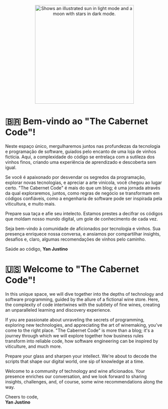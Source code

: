 


<picture>
  <source media="(prefers-color-scheme: dark)" srcset="https://github.com/cabernet-code/blog/assets/357114/0ad71bba-39ea-4aa4-a2eb-5de1ff8d38ab" >
  <source media="(prefers-color-scheme: light)" srcset="https://github.com/cabernet-code/blog/assets/357114/0ad71bba-39ea-4aa4-a2eb-5de1ff8d38ab">
  <p align="center">
    <img alt="Shows an illustrated sun in light mode and a moon with stars in dark mode." width=315 src="https://github.com/cabernet-code/blog/assets/357114/0ad71bba-39ea-4aa4-a2eb-5de1ff8d38ab">
  </p>
</picture>

# 🇧🇷 Bem-vindo ao "The Cabernet Code"!

Neste espaço único, mergulharemos juntos nas profundezas da tecnologia e programação de software, guiados pelo encanto de uma loja de vinhos fictícia. Aqui, a complexidade do código se entrelaça com a sutileza dos vinhos finos, criando uma experiência de aprendizado e descoberta sem igual.

Se você é apaixonado por desvendar os segredos da programação, explorar novas tecnologias, e apreciar a arte vinícola, você chegou ao lugar certo. "The Cabernet Code" é mais do que um blog; é uma jornada através da qual exploraremos, juntos, como regras de negócio se transformam em códigos confiáveis, como a engenharia de software pode ser inspirada pela viticultura, e muito mais.

Prepare sua taça e afie seu intelecto. Estamos prestes a decifrar os códigos que moldam nosso mundo digital, um gole de conhecimento de cada vez.

Seja bem-vindo à comunidade de aficionados por tecnologia e vinhos. Sua presença enriquece nossa conversa, e ansiamos por compartilhar insights, desafios e, claro, algumas recomendações de vinhos pelo caminho.

Saúde ao código,
**Yan Justino**


# 🇺🇸 Welcome to "The Cabernet Code"!

In this unique space, we will dive together into the depths of technology and software programming, guided by the allure of a fictional wine store. Here, the complexity of code intertwines with the subtlety of fine wines, creating an unparalleled learning and discovery experience.

If you are passionate about unraveling the secrets of programming, exploring new technologies, and appreciating the art of winemaking, you've come to the right place. "The Cabernet Code" is more than a blog; it's a journey through which we will explore together how business rules transform into reliable code, how software engineering can be inspired by viticulture, and much more.

Prepare your glass and sharpen your intellect. We're about to decode the scripts that shape our digital world, one sip of knowledge at a time.

Welcome to a community of technology and wine aficionados. Your presence enriches our conversation, and we look forward to sharing insights, challenges, and, of course, some wine recommendations along the way.

Cheers to code,  
**Yan Justino**
